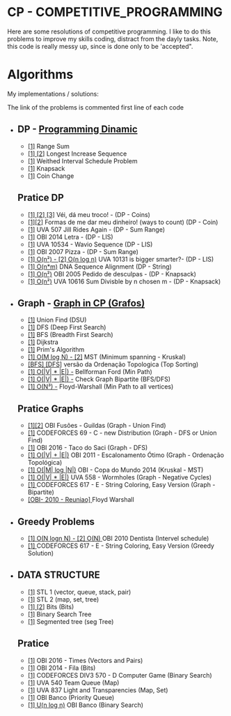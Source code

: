 # CP - COMPETITIVE_PROGRAMMING

  Here are some resolutions of competitive programming. I like to do this problems to improve my skills coding, distract from the dayly tasks. Note, this code is really messy up, since is done only to be 'accepted".  

# Algorithms
<p>My implementations / solutions:</p>
<p>The link of the problems is commented first line of each code</p>
<ul>
    <li>
      <h2>DP - <a href="https://en.wikipedia.org/wiki/Dynamic_programming" target="_blank">Programming Dinamic</a></h2>
      <ul>
        <li><a href="ALGORITHMS/dp/range-sum.cpp" target="_blank">[1]</a> Range Sum</li>
        <li><a href="ALGORITHMS/dp/lis-dp.cpp" target="_blank">[1] </a> <a href="ALGORITHMS/dp/lis-bs.cpp">[2]</a> Longest Increase Sequence</li>
        <li><a href="ALGORITHMS/dp/wisp-dp.cpp" target="_blank">[1]</a> Weithed Interval Schedule Problem</li>
        <li><a href="ALGORITHMS/dp/wssp-dp.cpp" target="_blank">[1]</a> Knapsack</li>
        <li><a href="ALGORITHMS/dp/coin-dp.cpp" target="_blank">[1]</a> Coin Change</li>
      </ul>
      <h2>Pratice DP</h2>
      <ul>
          <li><a href="OTHERS/meu-troco.cpp">[1] </a><a href="OTHERS/meu-troco2.cpp">[2]</a><a href="OTHERS/meu-troco3.cpp"> [3]</a> Véi, dá meu troco! - (DP - Coins)</li>
          <li><a href="OBI/2015/banco-inteligente.cpp">[1]</a><a href="UVA/357-let-count-the-ways.cpp">[2]</a> Formas de me dar meu dinheiro! (ways to count) (DP - Coin)</li>
          <li><a href="UVA/p507.cpp">[1]</a> UVA 507 Jill Rides Again - (DP - Sum Range)</li>
          <li><a href="OBI/2014/letra.cpp ">[1]</a> OBI 2014 Letra - (DP - LIS)</li>
          <li><a href="UVA/p10543.cpp">[1]</a> UVA 10534 - Wavio Sequence (DP - LIS)</li>
          <li><a href="OBI/2007/pizza.cpp">[1]</a> OBI 2007 Pizza - (DP - Sum Range)</li>
          <li><a href="UVA/10131-is-bigger-smarter.cpp">[1] O(n²) - </a><a href="UVA/10131-is-bigger-smarter2.cpp">[2] O(n log n)</a> UVA 10131 is bigger smarter?- (DP - LIS)</li>
          <li><a href="OTHERS/DNA-Sequence-Alignment.cpp">[1] O(n*m)</a> DNA Sequence Alignment (DP - String)</li>
          <li><a href="OBI/2005/pedido_de_desculpas.cpp">[1] O(n²)</a> OBI 2005 Pedido de desculpas - (DP - Knapsack)</li>
          <li><a href="UVA/10616-divisible.cpp">[1] O(n²)</a> UVA 10616 Sum Divisble by n chosen m - (DP - Knapsack)</li>
      </ul>
    </li>
    <li>
     <h2>Graph - <a href="https://en.wikibooks.org/wiki/A-level_Computing/AQA/Paper_1/Fundamentals_of_data_structures/Graphs" target="_blank">Graph in CP (Grafos)</a></h2>
      <ul>
        <li><a href="ALGORITHMS/graph/union-find.cpp" target="_blank">[1]</a> Union Find (DSU)</li>
        <li><a href="ALGORITHMS/graph/dfs.cpp" target="_blank">[1]</a> DFS (Deep First Search)</li>
        <li><a href="ALGORITHMS/graph/bfs.cpp" target="_blank">[1]</a> BFS (Breadth First Search)</li>
        <li><a href="ALGORITHMS/graph/dijkstra.cpp" target="_blank">[1]</a> Dijkstra</li>
        <li><a href="ALGORITHMS/graph/prim.cpp" target="_blank">[1]</a> Prim's Algorithm</li>
        <li><a href="ALGORITHMS/graph/kruskal.cpp" target="_blank">[1] O(M log N) - </a><a href="ALGORITHMS/graph/mst_fast_one.cpp" target="_blank">[2]</a> MST (Minimum spanning  - Kruskal)</li>
        <li><a href="ALGORITHMS/graph/ordenacao-topologica.cpp" target="_blank">[BFS] </a><a href="ALGORITHMS/graph/ordenacao-topologica-2.cpp" target="_blank">[DFS]</a> versão da Ordenação Topologica (Top Sorting)</li>
        <li><a href="ALGORITHMS/graph/bellman-ford.cpp" target="_blank">[1] O(|V| * |E|) -</a> Bellforman Ford (Min Path)</li>
        <li><a href="ALGORITHMS/graph/bipartite.cpp" target="_blank">[1] O(|V| * |E|) -</a> Check Graph Bipartite (BFS/DFS)</li>
        <li><a href="ALGORITHMS/graph/floyd-warshal.cpp" target="_blank">[1] O(N³) -</a> Floyd-Warshall (Min Path to all vertices)</li>
      </ul>
      <h2>Pratice Graphs</h2>
      <ul>
          <li><a href="OBI/2010/fusões.cpp">[1]</a><a href="OTHERS/guildas.cpp">[2]</a> OBI Fusões - Guildas (Graph - Union Find)</li>
          <li><a href="CODEFORCES/c-new-distribution.cpp">[1]</a> CODEFORCES 69 - C - new Distribution (Graph - DFS or Union Find)</li>
          <li><a href="OBI/2016/taco_do_saci.cpp">[1]</a> OBI 2016 - Taco do Saci (Graph - DFS)</li>
          <li><a href="OBI/2011/escalonamento.cpp">[1] O(|V| + |E|)</a> OBI 2011 - Escalonamento Ótimo (Graph - Ordenação Topológica)</li>
          <li><a href="OBI/2014/copa-do-mundo.cpp">[1] O(|M| log |N|)</a> OBI - Copa do Mundo 2014 (Kruskal - MST)</li>
          <li><a href="UVA/558-Wormholes.cpp">[1] O(|V| * |E|)</a> UVA 558 - Wormholes (Graph - Negative Cycles)</li>
          <li><a href="CODEFORCES/div3/617-E-graph.cpp">[1] </a> CODEFORCES 617 - E - String Coloring, Easy Version (Graph - Bipartite)</li>  
          <li><a href="OBI/2010/reuniao.cpp">[OBI- 2010 - Reuniao] </a> Floyd Warshall </li>  
      </ul>
    </li>
    <li>
      <h2>Greedy Problems</h2>
      <ul>
        <li><a href="OBI/2010/dentista_1.cpp">[1] O(N logn N) - [2] O(N) </a> OBI 2010 Dentista (Intervel schedule)</li>
        <li><a href="CODEFORCES/div3/617-E-greedy.cpp">[1] </a> CODEFORCES 617 - E - String Coloring, Easy Version (Greedy Solution)</li>  
      </ul>
    </li>
    <li>
      <h2>DATA STRUCTURE</h2>
      <ul>
        <li><a href="ALGORITHMS/struct/stl-1.md" target="_blank">[1]</a> STL 1 (vector, queue, stack, pair)</li>
        <li><a href="ALGORITHMS/struct/stl-2.md" target="_blank">[1]</a> STL 2 (map, set, tree)</li>
        <li><a href="ALGORITHMS/struct/bits-1.md" target="_blank">[1]</a><a href="ALGORITHMS/struct/bits-2.md" target="_blank"> [2]</a> Bits (Bits)</li>
        <li><a href="ALGORITHMS/struct/bs.md" target="_blank">[1]</a> Binary Search Tree</li>
        <li><a href="ALGORITHMS/struct/segTree.cpp" target="_blank">[1]</a> Segmented tree (seg Tree)</li>
      </ul>
      <h2>Pratice</h2>
      <ul>
        <li><a href="OBI/2016/times.cpp">[1]</a> OBI 2016 - Times (Vectors and Pairs)</li>
        <li><a href="OBI/2014/fila.cpp">[1]</a> OBI 2014 - Fila (Bits)</li>
        <li><a href="CODEFORCES/div3/570-C.cpp">[1]</a> CODEFORCES DIV3 570 - D Computer Game (Binary Search)</li>
        <li><a href="UVA/p540_team_queue.cpp" target="_blank">[1]</a> UVA 540 Team Queue (Map)</li>
        <li><a href="UVA/p837.cpp" target="_blank">[1]</a> UVA 837 Light and Transparencies (Map, Set)</li>
        <li><a href="OBI/2012/banco.cpp" target="_blank">[1]</a> OBI Banco (Priority Queue)</li>
        <li><a href="OBI/2012/soma-de-casas-2.cpp" target="_blank">[1] U(n log n)</a> OBI Banco (Binary Search)</li>
      </ul>
    </li>
</ul>
